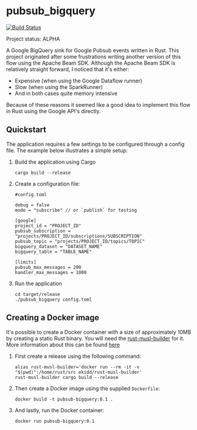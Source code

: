 # pubsub_bigquery

[![Build Status](https://travis-ci.org/zwennesm/pubsub_bigquery.svg?branch=master)](https://travis-ci.org/zwennesm/pubsub_bigquery)

Project status: ALPHA

A Google BigQuery sink for Google Pubsub events written in Rust. This project originated after
some frustrations writing another version of this flow using the Apache Beam SDK. Although
the Apache Beam SDK is relatively straight forward, I noticed that it's either:

* Expensive (when using the Google Dataflow runner)
* Slow (when using the SparkRunner)
* And in both cases quite memory intensive

Because of these reasons it seemed like a good idea to implement this flow in Rust using the
Google API's directly.

## Quickstart

The application requires a few settings to be configured through a config file. The example
below illustrates a simple setup:

1. Build the application using Cargo
    ```
    cargo build --release
    ```

2. Create a configuration file:
    ```
    #config.toml
    
    debug = false
    mode = "subscribe" // or `publish` for testing
    
    [google]
    project_id = "PROJECT_ID"
    pubsub_subscription = "projects/PROJECT_ID/subscriptions/SUBSCRIPTION"
    pubsub_topic = "projects/PROJECT_ID/topics/TOPIC"
    bigquery_dataset = "DATASET_NAME"
    bigquery_table = "TABLE_NAME"
    
    [limits]
    pubsub_max_messages = 200
    handler_max_messages = 1000
    ```
3. Run the application
    ```
    cd target/release
    ./pubsub_bigquery config.toml
    ```


## Creating a Docker image

It's possible to create a Docker container with a size of approximately 10MB by creating a static
Rust binary. You will need the [rust-musl-builder](https://github.com/emk/rust-musl-builder) for it.
More information about this can be found [here](https://blog.semicolonsoftware.de/building-minimal-docker-containers-for-rust-applications/)

1. First create a release using the following command:

    ```
    alias rust-musl-builder='docker run --rm -it -v "$(pwd)":/home/rust/src ekidd/rust-musl-builder'
    rust-musl-builder cargo build --release
    ```

2. Then create a Docker image using the supplied `Dockerfile`:

    ```
    docker build -t pubsub-bigquery:0.1 .
    ```
    
3. And lastly, run the Docker container:

    ```
    docker run pubsub-bigquery:0.1
    ```